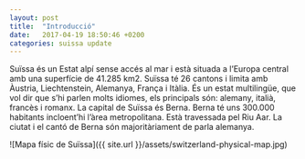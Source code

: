 ```yaml
---
layout: post
title:  "Introducció"
date:   2017-04-19 18:50:46 +0200
categories: suissa update
---
```

Suïssa és un Estat alpí sense accés al mar i està situada a l’Europa central amb una superfície de 41.285 km2. Suïssa té 26 cantons i limita amb Àustria, Liechtenstein, Alemanya, França i Itàlia. És un estat multilingüe, que vol dir que s’hi parlen molts idiomes, els principals són: alemany, italià, francès i romanx.
La capital de Suïssa és Berna. Berna té uns 300.000 habitants incloent’hi l’àrea metropolitana. Està travessada pel Riu Aar. La ciutat i el cantó de Berna són majoritàriament de parla alemanya.

![Mapa físic de Suïssa]({{ site.url }}/assets/switzerland-physical-map.jpg)

